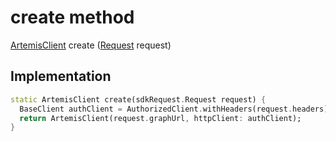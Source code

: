 


# create method








[ArtemisClient](https://pub.dev/documentation/artemis/6.18.4/client/ArtemisClient-class.html) create
([Request](../../package-yonomi_sdk_dart_request_request/Request-class.md) request)








## Implementation

```dart
static ArtemisClient create(sdkRequest.Request request) {
  BaseClient authClient = AuthorizedClient.withHeaders(request.headers);
  return ArtemisClient(request.graphUrl, httpClient: authClient);
}
```







